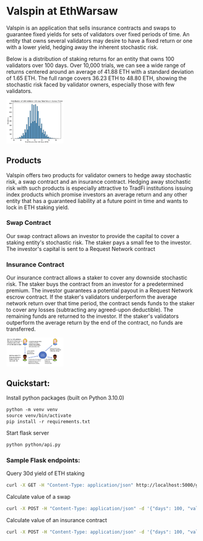 # Valspin at EthWarsaw

Valspin is an application that sells insurance contracts and swaps to guarantee fixed yields for sets of validators over fixed periods of time. An entity that owns several validators may desire to have a fixed return or one with a lower yield, hedging away the inherent stochastic risk.

Below is a distribution of staking returns for an entity that owns 100 validators over 100 days. Over 10,000 trials, we can see a wide range of returns centered around an average of 41.88 ETH with a standard deviation of 1.65 ETH. The full range covers 36.23 ETH to 48.80 ETH, showing the stochastic risk faced by validator owners, especially those with few validators.

<img src="src/assets/imgs/distribution.png" width="30%" />

## Products
Valspin offers two products for validator owners to hedge away stochastic risk, a swap contract and an insurance contract. Hedging away stochastic risk with such products is especially attractive to TradFi institutions issuing index products which promise investors an average return and any other entity that has a guaranteed liability at a future point in time and wants to lock in ETH staking yield.

### Swap Contract
Our swap contract allows an investor to provide the capital to cover a staking entity's stochastic risk. The staker pays a small fee to the investor. The investor's capital is sent to a Request Network contract 

### Insurance Contract
Our insurance contract allows a staker to cover any downside stochastic risk. The staker buys the contract from an investor for a predetermined premium. The investor guarantees a potential payout in a Request Network escrow contract. If the staker's validators underperform the average network return over that time period, the contract sends funds to the staker to cover any losses (subtracting any agreed-upon deductible). The remaining funds are returned to the investor. If the staker's validators outperform the average return by the end of the contract, no funds are transferred.

<img src="src/assets/imgs/insurance.png" width="30%" />

## Quickstart:

Install python packages (built on Python 3.10.0)
```
python -m venv venv
source venv/bin/activate
pip install -r requirements.txt
```

Start flask server
```bash
python python/api.py
```

### Sample Flask endpoints:

Query 30d yield of ETH staking
```bash
curl -X GET -H "Content-Type: application/json" http://localhost:5000/get_rate
```

Calculate value of a swap
```bash
curl -X POST -H "Content-Type: application/json" -d '{"days": 100, "vals": 100}' http://localhost:5000/calculate_swap
```

Calculate value of an insurance contract
```bash
curl -X POST -H "Content-Type: application/json" -d '{"days": 100, "vals": 100, "deductible_amount": 1, "deductible_type": "eth"}' http://localhost:5000/calculate_insurance
```